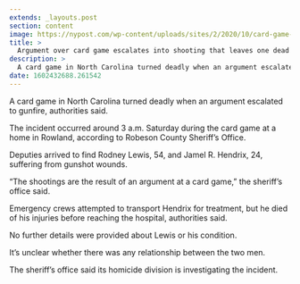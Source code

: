 ```yaml
--- 
extends: _layouts.post 
section: content 
image: https://nypost.com/wp-content/uploads/sites/2/2020/10/card-game-night.jpg?quality=90&strip=all&w=1200 
title: > 
  Argument over card game escalates into shooting that leaves one dead 
description: > 
  A card game in North Carolina turned deadly when an argument escalated to gunfire, authorities said.The incident occurred around 3 a.m. Saturday during the card game at a home in Rowland, according to Robeson County Sheriff’s Office.“The shootings are the result of an argument at a card game,” the sheriff’s office said.Emergency crews attempted to transport Hendrix for treatment, but he died of his injuries before reaching the hospital, authorities said.The sheriff’s office said its homicide division is investigating the incident. 
date: 1602432688.261542 
--- 
```

A card game in North Carolina turned deadly when an argument escalated to gunfire, authorities said.

The incident occurred around 3 a.m. Saturday during the card game at a home in Rowland, according to Robeson County Sheriff’s Office.

Deputies arrived to find Rodney Lewis, 54, and Jamel R. Hendrix, 24, suffering from gunshot wounds.

“The shootings are the result of an argument at a card game,” the sheriff’s office said.

Emergency crews attempted to transport Hendrix for treatment, but he died of his injuries before reaching the hospital, authorities said.

No further details were provided about Lewis or his condition.

It’s unclear whether there was any relationship between the two men.

The sheriff’s office said its homicide division is investigating the incident.